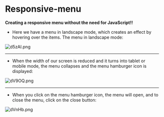 # Responsive-menu
**Creating a responsive menu without the need for JavaScript!!**


<ul >
  <li > Here we have a menu in landscape mode, which creates an effect by hovering over the items. The menu in landscape mode: </li>
</ul>


<div>
  <img src="https://imgtr.ee/images/2023/06/25/d5zAl.png" alt="d5zAl.png" border="0" />  
</div>

<hr>

<ul>
  <li>When the width of our screen is reduced and it turns into tablet or mobile mode, the menu collapses and the menu hamburger icon is displayed:</li>
</ul>


<div>
  <img src="https://imgtr.ee/images/2023/06/25/dV9OQ.png" alt="dV9OQ.png" border="0" />
</div>

<hr>

<ul>
  <li>When you click on the menu hamburger icon, the menu will open, and to close the menu, click on the close button:</li>
</ul>


<div>
  <img src="https://imgtr.ee/images/2023/06/25/dVnHb.png" alt="dVnHb.png" border="0" />
</div>
